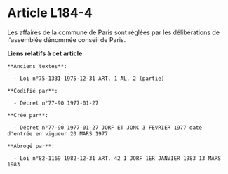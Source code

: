 # Article L184-4

Les affaires de la commune de Paris sont réglées par les délibérations de l'assemblée dénommée conseil de Paris.

**Liens relatifs à cet article**

	**Anciens textes**:

	  - Loi n°75-1331 1975-12-31 ART. 1 AL. 2 (partie)

	**Codifié par**:

	  - Décret n°77-90 1977-01-27

	**Créé par**:

	  - Décret n°77-90 1977-01-27 JORF ET JONC 3 FEVRIER 1977 date d'entrée en vigueur 20 MARS 1977

	**Abrogé par**:

	  - Loi n°82-1169 1982-12-31 ART. 42 I JORF 1ER JANVIER 1983 13 MARS 1983
